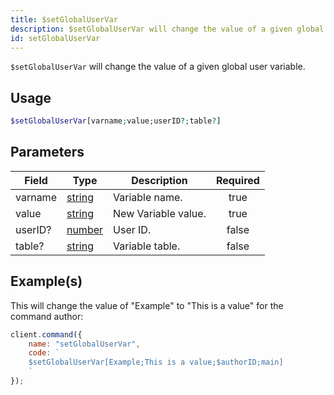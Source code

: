```yaml
---
title: $setGlobalUserVar
description: $setGlobalUserVar will change the value of a given global user variable.
id: setGlobalUserVar
---
```


`$setGlobalUserVar` will change the value of a given global user variable.

## Usage

```php
$setGlobalUserVar[varname;value;userID?;table?]
```

## Parameters

| Field   | Type                                                                                              | Description         | Required |
| ------- | ------------------------------------------------------------------------------------------------- | ------------------- | :------: |
| varname | [string](https://developer.mozilla.org/en-US/docs/Web/JavaScript/Reference/Global_Objects/String) | Variable name.      |   true   |
| value   | [string](https://developer.mozilla.org/en-US/docs/Web/JavaScript/Reference/Global_Objects/String) | New Variable value. |   true   |
| userID? | [number](https://developer.mozilla.org/en-US/docs/Web/JavaScript/Reference/Global_Objects/Number) | User ID.            |  false   |
| table?  | [string](https://developer.mozilla.org/en-US/docs/Web/JavaScript/Reference/Global_Objects/String) | Variable table.     |  false   |

## Example(s)

This will change the value of "Example" to "This is a value" for the command author:

```javascript
client.command({
    name: "setGlobalUserVar",
    code: `
    $setGlobalUserVar[Example;This is a value;$authorID;main]
    `
});
```
